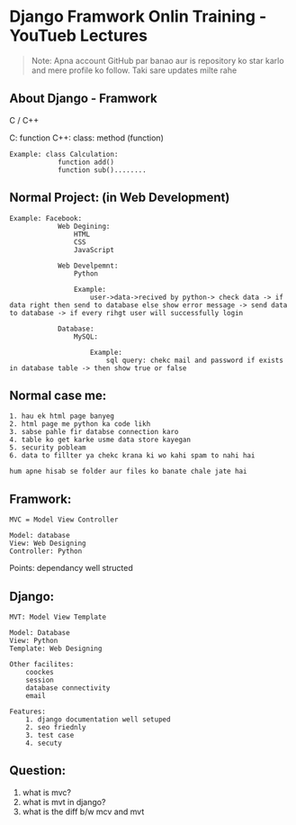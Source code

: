 # Django Framwork Onlin Training - YouTueb Lectures

> Note: Apna account GitHub par banao aur is repository ko star karlo and mere profile ko follow. Taki sare updates milte rahe


## About Django - Framwork

C / C++ 

C: 
    function
C++: 
    class:
        method (function)

    Example: class Calculation:
                function add()
                function sub()........

## Normal Project: (in Web Development)

    Example: Facebook:
                Web Degining:
                    HTML
                    CSS
                    JavaScript

                Web Develpemnt:
                    Python

                    Example:
                        user->data->recived by python-> check data -> if data right then send to database else show error message -> send data to database -> if every rihgt user will successfully login

                Database:
                    MySQL:

                        Example:
                            sql query: chekc mail and password if exists in database table -> then show true or false

## Normal case me:
    1. hau ek html page banyeg
    2. html page me python ka code likh
    3. sabse pahle fir databse connection karo
    4. table ko get karke usme data store kayegan
    5. security pobleam
    6. data to fillter ya chekc krana ki wo kahi spam to nahi hai

    hum apne hisab se folder aur files ko banate chale jate hai

## Framwork: 

    MVC = Model View Controller

    Model: database
    View: Web Designing
    Controller: Python

 Points:
    dependancy
    well structed


## Django:

    MVT: Model View Template

    Model: Database
    View: Python
    Template: Web Designing

    Other facilites:
        coockes
        session
        database connectivity
        email

    Features:
        1. django documentation well setuped
        2. seo friednly
        3. test case
        4. secuty

        

## Question:

1. what is mvc?
2. what is mvt in django?
3. what is the diff b/w mcv and mvt